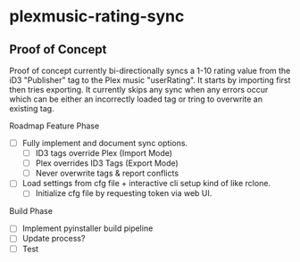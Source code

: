 # plexmusic-rating-sync

## Proof of Concept
Proof of concept currently bi-directionally syncs a 1-10 rating value from the iD3 "Publisher" tag to the Plex music "userRating". It starts by importing first then tries exporting. It currently skips any sync when any errors occur which can be either an incorrectly loaded tag or tring to overwrite an existing tag.

Roadmap
Feature Phase
- [ ] Fully implement and document sync options.
  - [ ] ID3 tags override Plex (Import Mode)
  - [ ] Plex overrides ID3 Tags (Export Mode)
  - [ ] Never overwrite tags & report conflicts
- [ ] Load settings from cfg file + interactive cli setup kind of like rclone.
  - [ ] Initialize cfg file by requesting token via web UI.

Build Phase
- [ ] Implement pyinstaller build pipeline
- [ ] Update process?
- [ ] Test
